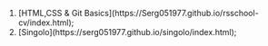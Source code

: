 <ol>
<li>[HTML,CSS & Git Basics](https://Serg051977.github.io/rsschool-cv/index.html); </li> 
<li>[Singolo](https://serg051977.github.io/singolo/index.html);</li>
</ol>  
